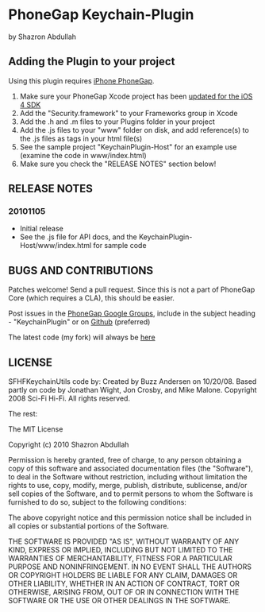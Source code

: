 # PhoneGap Keychain-Plugin #
by Shazron Abdullah

## Adding the Plugin to your project ##

Using this plugin requires [iPhone PhoneGap](http://github.com/phonegap/phonegap-iphone).

1. Make sure your PhoneGap Xcode project has been [updated for the iOS 4 SDK](http://wiki.phonegap.com/Upgrade-your-PhoneGap-Xcode-Template-for-iOS-4)
2. Add the "Security.framework" to your Frameworks group in Xcode
3. Add the .h and .m files to your Plugins folder in your project
4. Add the .js files to your "www" folder on disk, and add reference(s) to the .js files as <link> tags in your html file(s)
5. See the sample project "KeychainPlugin-Host" for an example use (examine the code in www/index.html)
6. Make sure you check the "RELEASE NOTES" section below!

## RELEASE NOTES ##

### 20101105 ###
* Initial release
* See the .js file for API docs, and the KeychainPlugin-Host/www/index.html for sample code

## BUGS AND CONTRIBUTIONS ##

Patches welcome! Send a pull request. Since this is not a part of PhoneGap Core (which requires a CLA), this should be easier.

Post issues in the [PhoneGap Google Groups](http://groups.google.com/group/phonegap), include in the subject heading - "KeychainPlugin" or on [Github](http://github.com/phonegap/phonegap-plugins/issues)
(preferred)

The latest code (my fork) will always be [here](http://github.com/shazron/phonegap-plugins/tree/master/iPhone/Keychain/)

## LICENSE ##

SFHFKeychainUtils code by:
  Created by Buzz Andersen on 10/20/08.
  Based partly on code by Jonathan Wight, Jon Crosby, and Mike Malone.
  Copyright 2008 Sci-Fi Hi-Fi. All rights reserved.

The rest:

The MIT License

Copyright (c) 2010 Shazron Abdullah

Permission is hereby granted, free of charge, to any person obtaining a copy of this software and associated documentation files (the "Software"), to deal in the Software without restriction, including without limitation the rights to use, copy, modify, merge, publish, distribute, sublicense, and/or sell copies of the Software, and to permit persons to whom the Software is furnished to do so, subject to the following conditions:

The above copyright notice and this permission notice shall be included in all copies or substantial portions of the Software.

THE SOFTWARE IS PROVIDED "AS IS", WITHOUT WARRANTY OF ANY KIND, EXPRESS OR IMPLIED, INCLUDING BUT NOT LIMITED TO THE WARRANTIES OF MERCHANTABILITY, FITNESS FOR A PARTICULAR PURPOSE AND NONINFRINGEMENT. IN NO EVENT SHALL THE AUTHORS OR COPYRIGHT HOLDERS BE LIABLE FOR ANY CLAIM, DAMAGES OR OTHER LIABILITY, WHETHER IN AN ACTION OF CONTRACT, TORT OR OTHERWISE, ARISING FROM, OUT OF OR IN CONNECTION WITH THE SOFTWARE OR THE USE OR OTHER DEALINGS IN THE SOFTWARE.

